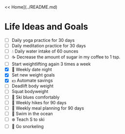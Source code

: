 << Home](../README.md)

# Life Ideas and Goals

- [ ] Daily yoga practice for 30 days
- [ ] Daily meditation practice for 30 days
- [ ] :droplet: Daily water intake of 60 ounces
- [ ] :coffee: Decrease the amount of sugar in my coffee to 1 tsp.
- [ ] Start weightlifting again 3 times a week
- [x] :wine_glass: Weekly date night
- [x] Set new weight goals
- [x] :dollar: Automate savings
- [ ] Deadlift body weight
- [ ] Squat bodyweight
- [ ] :ski: Ski blues comfortably
- [ ] :evergreen_tree: Weekly hikes for 90 days
- [ ] :fork_and_knife: Weekly meal planning for 90 days
- [ ] :ocean: Swim in the ocean
- [ ] :snowflake: Teach S to ski
- [ ] :tropical_fish: Go snorkeling
